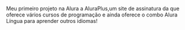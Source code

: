 Meu primeiro projeto na Alura a AluraPlus,um site de assinatura da que oferece vários cursos de programação e ainda oferece o combo Alura Língua para aprender outros idiomas!


